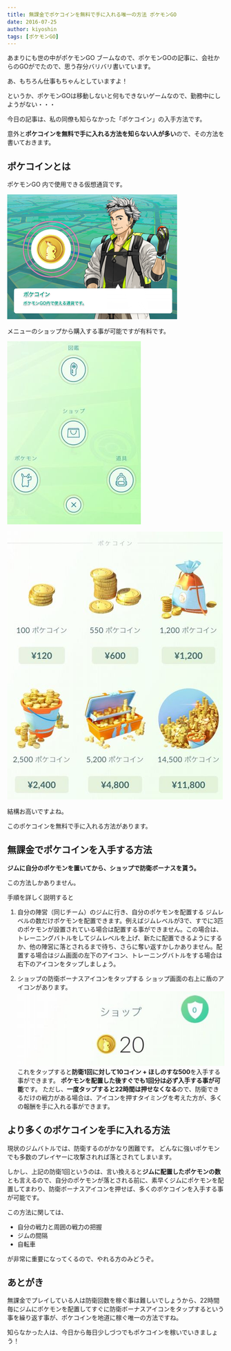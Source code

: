 ```yaml
---
title: 無課金でポケコインを無料で手に入れる唯一の方法 ポケモンGO
date: 2016-07-25
author: kiyoshin
tags: [ポケモンGO]
---
```


あまりにも世の中がポケモンGO ブームなので、ポケモンGOの記事に、会社からのGOがでたので、思う存分バリバリ書いています。

あ、もちろん仕事もちゃんとしていますよ！

というか、ポケモンGOは移動しないと何もできないゲームなので、勤務中にしようがない・・・

今日の記事は、私の同僚も知らなかった「ポケコイン」の入手方法です。

意外と**ポケコインを無料で手に入れる方法を知らない人が多い**ので、その方法を書いておきます。

## ポケコインとは
ポケモンGO 内で使用できる仮想通貨です。

![](images/pokemongo-pokecoin-getfree-1.png)

メニューのショップから購入する事が可能ですが有料です。

![pokemongo-menu](images/pokemongo-pokecoin-getfree-2.jpg)

![pokecoin01](images/pokemongo-pokecoin-getfree-3.jpg)

結構お高いですよね。

このポケコインを無料で手に入れる方法があります。

## 無課金でポケコインを入手する方法

**ジムに自分のポケモンを置いてから、ショップで防衛ボーナスを貰う。**

この方法しかありません。

手順を詳しく説明すると

1. 自分の陣営（同じチーム）のジムに行き、自分のポケモンを配置する
ジムレベルの数だけポケモンを配置できます。例えばジムレベルが3で、すでに3匹のポケモンが設置されている場合は配置する事ができません。この場合は、トレーニングバトルをしてジムレベルを上げ、新たに配置できるようにするか、他の陣営に落とされるまで待ち、さらに奪い返すかしかありません。配置する場合はジム画面の左下のアイコン、トレーニングバトルをする場合は右下のアイコンをタップしましょう。

2. ショップの防衛ボーナスアイコンをタップする
ショップ画面の右上に盾のアイコンがあります。
![pokecoin02](images/pokemongo-pokecoin-getfree-4.jpg)
これをタップすると**防衛1回に対して10コイン + ほしのすな500**を入手する事ができます。
**ポケモンを配置した後すぐでも1回分は必ず入手する事が可能**です。
ただし、**一度タップすると22時間は押せなくなる**ので、防衛できるだけの戦力がある場合は、アイコンを押すタイミングを考えた方が、多くの報酬を手に入れる事ができます。

## より多くのポケコインを手に入れる方法
現状のジムバトルでは、防衛するのがかなり困難です。
どんなに強いポケモンでも多数のプレイヤーに攻撃されれば落とされてしまいます。

しかし、上記の防衛1回というのは、言い換えると**ジムに配置したポケモンの数**とも言えるので、自分のポケモンが落とされる前に、素早くジムにポケモンを配置してまわり、防衛ボーナスアイコンを押せば、多くのポケコインを入手する事が可能です。

この方法に関しては、

* 自分の戦力と周囲の戦力の把握
* ジムの間隔
* 自転車

が非常に重要になってくるので、やれる方のみどうぞ。

## あとがき
無課金でプレイしている人は防衛回数を稼ぐ事は難しいでしょうから、22時間毎にジムにポケモンを配置してすぐに防衛ボーナスアイコンをタップするという事を繰り返す事が、ポケコインを地道に稼ぐ唯一の方法ですね。

知らなかった人は、今日から毎日少しづつでもポケコインを稼いでいきましょう！
